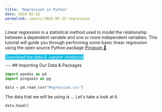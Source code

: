 ```yaml
---
title: 'Regression in Python'
date: 2024-05-22
permalink: /posts/2024-05-22-regression
---
```

<style>
  .btn-custom-primary {
    background-color: #02B9E1 !important;
    color: white !important;
  }

  .btn-group a {
    text-decoration: none !important;
  }
  .btn-group .dropdown-menu {
    font-family: inherit;
    font-size: inherit;
    font-weight: inherit;
    min-width: 5rem;
    font-size:14px;
  }
</style>

Linear regression is a statistical method used to model the relationship between a dependent variable and one or more independent variables. This tutorial will guide you through performing some basic linear regression using the open source Python package <a href="https://pingouin-stats.org/build/html/index.html" target="_blank">Pingouin &#x1F427;</a> 

<a href="https://google.ca" class="btn btn-custom-primary" target="_blank" role="button" style="text-decoration: none;">
  <i class="bi bi-file-earmark-arrow-down-fill"></i> Download the data & Jupyter notebook
</a>

<div style="margin-bottom: 10px;"></div>
---
## Importing Our Data & Packages

``` python
import pandas as pd
import pinguoin as pg

data = pd.read_csv("Regression.csv")
```

The data that we will be using is ...
Let's take a look at it.

```python
data.head()
```